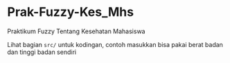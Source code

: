 # Prak-Fuzzy-Kes_Mhs
Praktikum Fuzzy Tentang Kesehatan Mahasiswa

Lihat bagian ```src/``` untuk kodingan, contoh masukkan bisa pakai berat badan dan tinggi badan sendiri

